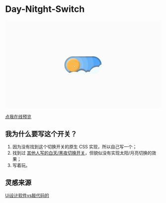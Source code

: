 # Day-Nitght-Switch

![Day-Night-Switch](./day_night_switch.gif)

[点我在线预览](https://jacken-wu.github.io/code/day-night-switch/index.html)

## 我为什么要写这个开关？

1. 因为没有找到这个切换开关的原生 CSS 实现，所以自己写一个；
2. 找到过 [其他人写的白天/黑夜切换开关](https://github.com/Xiumuzaidiao/Day-night-toggle-button)，但貌似没有实现太阳/月亮切换的效果；
3. 写着玩。

## 灵感来源

[Ui设计软件vs敲代码的](https://www.bilibili.com/video/BV1Pm4y127ui)
